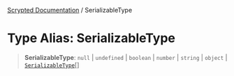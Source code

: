 [Scrypted Documentation](../globals.md) / SerializableType

# Type Alias: SerializableType

> **SerializableType**: `null` \| `undefined` \| `boolean` \| `number` \| `string` \| `object` \| [`SerializableType`](SerializableType.md)[]
